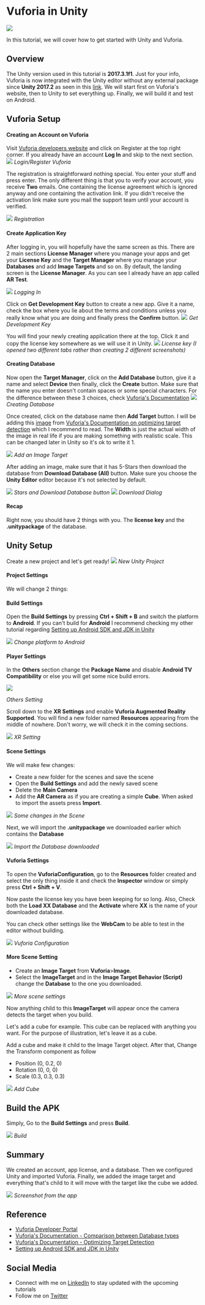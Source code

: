 ﻿# Vuforia in Unity

![](Images/MainTitle.png)

In this tutorial, we will cover how to get started with Unity and Vuforia.

## Overview

The Unity version used in this tutorial is **2017.3.1f1**. Just for your info, Vuforia is now integrated with the Unity editor without any external package since **Unity 2017.2** as seen in this [link](https://developer.vuforia.com/forum/news-and-announcements/vuforia-now-unity). We will start first on Vuforia's website, then to Unity to set everything up. Finally, we will build it and test on Android.

## Vuforia Setup

#### Creating an Account on Vuforia

Visit [Vuforia developers website](https://developer.vuforia.com/) and click on Register at the top right corner. If you already have an account **Log In** and skip to the next section.
![](Images/1.jpg)
*Login/Register Vuforia*

The registration is straightforward nothing special. You enter your stuff and press enter. The only different thing is that you to verify your account, you receive **Two** emails. One containing the license agreement which is ignored anyway and one containing the activation link. If you didn't receive the activation link make sure you mail the support team until your account is verified.

![](Images/2.jpg)
*Registration*

#### Create Application Key

After logging in, you will hopefully have the same screen as this. There are 2 main sections **License Manager** where you manage your apps and get your **License Key** and the **Target Manager** where you manage your **Databases** and add **Image Targets** and so on. By default, the landing screen is the **License Manager**. As you can see I already have an app called **AR Test**.

![](Images/3.jpg)
*Logging In*

Click on **Get Development Key** button to create a new app. Give it a name, check the box where you lie about the terms and conditions unless you really know what you are doing and finally press the **Confirm** button.
![](Images/4.jpg)
*Get Development Key*

You will find your newly creating application there at the top. Click it and copy the license key somewhere as we will use it in Unity.
![](Images/5.jpg)
*License key (I opened two different tabs rather than creating 2 different screenshots)*

#### Creating Database

Now open the **Target Manager**, click on the **Add Database** button, give it a name and select **Device** then finally, click the **Create** button. Make sure that the name you enter doesn't contain spaces or some special characters. For the difference between these 3 choices, check [Vuforia's Documentation](https://library.vuforia.com/articles/Solution/Comparison-of-Device-and-Cloud-Databases.html)
![](Images/6.JPG)
*Creating Database*

Once created, click on the database name then **Add Target** button.
I will be adding this [image](https://goo.gl/images/WUbGeJ) from [Vuforia's Documentation on optimizing target detection]( https://library.vuforia.com/articles/Solution/Optimizing-Target-Detection-and-Tracking-Stability.html) which I recommend to read. The **Width** is just the actual width of the image in real life if you are making something with realistic scale. This can be changed later in Unity so it's ok to write it 1. 

![](Images/7.jpg)
*Add an Image Target*

After adding an image, make sure that it has 5-Stars then download the database from  **Download Database (All)** button. Make sure you choose the **Unity Editor** editor because it's not selected by default.

![](Images/8.jpg)
*Stars and Download Database button*
![](Images/9.jpg)
*Download Dialog*

#### Recap

Right now, you should have 2 things with you. The **license key** and the **.unitypackage** of the database.

## Unity Setup

Create a new project and let's get ready!
![](Images/10.jpg)
*New Unity Project*

#### Project Settings

We will change 2 things:

#### Build Settings

Open the **Build Settings** by pressing **Ctrl + Shift + B** and switch the platform to **Android**. If you can't build for **Android** I recommend checking my other tutorial regarding [Setting up Android SDK and JDK in Unity]()

![](Images/11.jpg)
*Change platform to Android*

#### Player Settings

In the **Others** section change the **Package Name** and disable **Android TV Compatibility** or else you will get some nice build errors.

![](Images/12.jpg)

*Others Setting*

Scroll down to the **XR Settings** and enable **Vuforia Augmented Reality Supported**. You will find a new folder named **Resources** appearing from the middle of nowhere. Don't worry, we will check it in the coming sections.

![](Images/13.jpg)
*XR Setting*
    
#### Scene Settings

We will make few changes:

* Create a new folder for the scenes and save the scene
* Open the **Build Settings** and add the newly saved scene
* Delete the **Main Camera**
* Add the **AR Camera** as if you are creating a simple **Cube**. When asked to import the assets press **Import**.

![](Images/14.jpg)
*Some changes in the Scene*

Next, we will import the **.unitypackage** we downloaded earlier which contains the **Database**

![](Images/15.jpg)
*Import the Database downloaded*

#### Vuforia Settings

To open the **VuforiaConfiguration**, go to the **Resources** folder created and select the only thing inside it and check the **Inspector** window or simply press **Ctrl + Shift + V**.

Now paste the license key you have been keeping for so long. Also, Check both the **Load XX Database** and the **Activate** where **XX** is the name of your downloaded database.

You can check other settings like the **WebCam** to be able to test in the editor without building.

![](Images/16.jpg)
*Vuforia Configuration*

#### More Scene Setting

* Create an **Image Target** from **Vuforia**>**Image**.
* Select the **ImageTarget** and in the **Image Target Behavior (Script)** change the **Database** to the one you downloaded. 

![](Images/17.jpg)
*More scene settings*

Now anything child to this **ImageTarget** will appear once the camera detects the target when you build.

Let's add a cube for example. This cube can be replaced with anything you want. For the purpose of illustration, let's leave it as a cube.

Add a cube and make it child to the Image Target object.
After that,
Change the Transform component as follow

* Position (0, 0.2, 0)
* Rotation (0, 0, 0)
* Scale (0.3, 0.3, 0.3)

![](Images/18.jpg)
*Add Cube*

## Build the APK

Simply, Go to the **Build Settings** and press **Build**.

![](Images/19.jpg)
*Build*

## Summary

We created an account, app license, and a database. Then we configured Unity and imported Vuforia. Finally, we added the image target and everything that's child to it will move with the target like the cube we added.

![](Images/20.jpg)
*Screenshot from the app*

## Reference

* [Vuforia Developer Portal](https://developer.vuforia.com/)
* [Vuforia's Documentation - Comparison between Database types](https://library.vuforia.com/articles/Solution/Comparison-of-Device-and-Cloud-Databases.html)
* [Vuforia's Documentation - Optimizing Target Detection]( https://library.vuforia.com/articles/Solution/Optimizing-Target-Detection-and-Tracking-Stability.html)
* [Setting up Android SDK and JDK in Unity](https://boostlog.io/@mohammedalsayedomar/setup-android-sdk-and-jdk-in-unity-5adad03d47018500491f3f77)

## Social Media

* Connect with me on [LinkedIn](https://www.linkedin.com/in/mohammedalsayedomar/) to stay updated with the upcoming tutorials
* Follow me on [Twitter](https://twitter.com/Mohammed_Omar_U)
